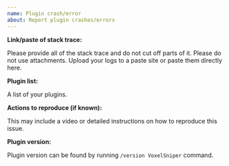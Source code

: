 ```yaml
---
name: Plugin crash/error
about: Report plugin crashes/errors
---
```


**Link/paste of stack trace:**

Please provide all of the stack trace and do not cut off parts of it. Please do not use attachments. Upload your logs to a paste site or paste them directly here.

**Plugin list:**

A list of your plugins.

**Actions to reproduce (if known):**

This may include a video or detailed instructions on how to reproduce this issue.

**Plugin version:**

Plugin version can be found by running `/version VoxelSniper` command.
